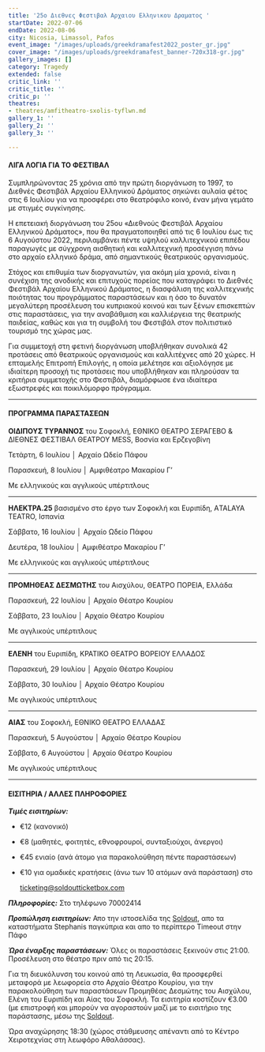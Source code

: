 ```yaml
---
title: '25ο Διεθνες Φεστιβαλ Αρχαιου Ελληνικου Δραματος '
startDate: 2022-07-06
endDate: 2022-08-06
city: Nicosia, Limassol, Pafos
event_image: "/images/uploads/greekdramafest2022_poster_gr.jpg"
cover_image: "/images/uploads/greekdramafest_banner-720x318-gr.jpg"
gallery_images: []
category: Tragedy
extended: false
critic_link: ''
critic_title: ''
critic_p: ''
theatres:
- theatres/amfitheatro-sxolis-tyflwn.md
gallery_1: ''
gallery_2: ''
gallery_3: ''

---
```

#### ΛΙΓΑ ΛΟΓΙΑ ΓΙΑ ΤΟ ΦΕΣΤΙΒΑΛ

Συμπληρώνοντας 25 χρόνια από την πρώτη διοργάνωση το 1997, το Διεθνές Φεστιβάλ Αρχαίου Ελληνικού Δράματος σηκώνει αυλαία φέτος στις 6 Ιουλίου για να προσφέρει στο θεατρόφιλο κοινό, έναν μήνα γεμάτο με στιγμές συγκίνησης.

Η επετειακή διοργάνωση του 25ου «Διεθνούς Φεστιβάλ Αρχαίου Ελληνικού Δράματος», που θα πραγματοποιηθεί από τις 6 Ιουλίου έως τις 6 Αυγούστου 2022, περιλαμβάνει πέντε υψηλού καλλιτεχνικού επιπέδου παραγωγές με σύγχρονη αισθητική και καλλιτεχνική προσέγγιση πάνω στο αρχαίο ελληνικό δράμα, από σημαντικούς θεατρικούς οργανισμούς.

Στόχος και επιθυμία των διοργανωτών, για ακόμη μία χρονιά, είναι η συνέχιση της ανοδικής και επιτυχούς πορείας που καταγράφει το Διεθνές Φεστιβάλ Αρχαίου Ελληνικού Δράματος, η διασφάλιση της καλλιτεχνικής ποιότητας του προγράμματος παραστάσεων και η όσο το δυνατόν μεγαλύτερη προσέλευση του κυπριακού κοινού και των ξένων επισκεπτών στις παραστάσεις, για την αναβάθμιση και καλλιέργεια της θεατρικής παιδείας, καθώς και για τη συμβολή του Φεστιβάλ στον πολιτιστικό τουρισμό της χώρας μας.

Για συμμετοχή στη φετινή διοργάνωση υποβλήθηκαν συνολικά 42 προτάσεις από θεατρικούς οργανισμούς και καλλιτέχνες από 20 χώρες. Η επταμελής Επιτροπή Επιλογής, η οποία μελέτησε και αξιολόγησε με ιδιαίτερη προσοχή τις προτάσεις που υποβλήθηκαν και πληρούσαν τα κριτήρια συμμετοχής στο Φεστιβάλ, διαμόρφωσε ένα ιδιαίτερα εξωστρεφές και ποικιλόμορφο πρόγραμμα.

***

#### ΠΡΟΓΡΑΜΜΑ ΠΑΡΑΣΤΑΣΕΩΝ

**ΟΙΔΙΠΟΥΣ ΤΥΡΑΝΝΟΣ** του Σοφοκλή, ΕΘΝΙΚΟ ΘΕΑΤΡΟ ΣΕΡΑΓΕΒΟ & ΔΙΕΘΝΕΣ ΦΕΣΤΙΒΑΛ ΘΕΑΤΡΟΥ MESS, Βοσνία και Ερζεγοβίνη

Τετάρτη, 6 Ιουλίου │ Αρχαίο Ωδείο Πάφου

Παρασκευή, 8 Ιουλίου │ Αμφιθέατρο Μακαρίου Γ’

Με ελληνικούς και αγγλικούς υπέρτιτλους

***

**ΗΛΕΚΤΡΑ.25** βασισμένο στο έργο των Σοφοκλή και Ευριπίδη, ΑTALAYA TEATRO, Ισπανία

Σάββατο, 16 Ιουλίου │ Αρχαίο Ωδείο Πάφου

Δευτέρα, 18 Ιουλίου │ Αμφιθέατρο Μακαρίου Γ’

Με ελληνικούς και αγγλικούς υπέρτιτλους

***

**ΠΡΟΜΗΘΕΑΣ ΔΕΣΜΩΤΗΣ** του Αισχύλου, ΘΕΑΤΡΟ ΠΟΡΕΙΑ, Ελλάδα

Παρασκευή, 22 Ιουλίου │ Αρχαίο Θέατρο Κουρίου

Σάββατο, 23 Ιουλίου │ Αρχαίο Θέατρο Κουρίου

Με αγγλικούς υπέρτιτλους

***

**ΕΛΕΝΗ** του Ευριπίδη, ΚΡΑΤΙΚΟ ΘΕΑΤΡΟ ΒΟΡΕΙΟΥ ΕΛΛΑΔΟΣ

Παρασκευή, 29 Ιουλίου │ Αρχαίο Θέατρο Κουρίου

Σάββατο, 30 Ιουλίου │ Αρχαίο Θέατρο Κουρίου

Με αγγλικούς υπέρτιτλους

***

**ΑΙΑΣ** του Σοφοκλή, ΕΘΝΙΚΟ ΘΕΑΤΡΟ ΕΛΛΑΔΑΣ

Παρασκευή, 5 Αυγούστου │ Αρχαίο Θέατρο Κουρίου

Σάββατο, 6 Αυγούστου │ Αρχαίο Θέατρο Κουρίου

Με αγγλικούς υπέρτιτλους

***

#### ΕΙΣΙΤΗΡΙΑ / ΑΛΛΕΣ ΠΛΗΡΟΦΟΡΙΕΣ

**_Τιμές εισιτηρίων:_** 

* €12 (κανονικό)
* €8 (μαθητές, φοιτητές, εθνοφρουροί, συνταξιούχοι, άνεργοι)
* €45 ενιαίο (ανά άτομο για παρακολούθηση πέντε παραστάσεων)
* €10 για ομαδικές κρατήσεις (άνω των 10 ατόμων ανά παράσταση) στο

  ticketing@soldoutticketbox.com

**_Πληροφορίες:_** Στο τηλέφωνο 70002414

**_Προπώληση εισιτηρίων:_** Απο την ιστοσελίδα της [Soldout](https://www.soldoutticketbox.com/international-festival-of-ancient-greek-drama-2022/?lang=en "Soldout"), απο τα καταστήματα Stephanis παγκύπρια και απο το περίπτερο Timeout στην Πάφο

**_Ώρα έναρξης παραστάσεων:_** Όλες οι παραστάσεις ξεκινούν στις 21:00. Προσέλευση στο θέατρο πριν από τις 20:15.

Για τη διευκόλυνση του κοινού από τη Λευκωσία, θα προσφερθεί μεταφορά με λεωφορεία στο Αρχαίο Θέατρο Κουρίου, για την παρακολούθηση των παραστάσεων Προμηθέας Δεσμώτης του Αισχύλου, Ελένη του Ευριπίδη και Αίας του Σοφοκλή. Τα εισιτηρία κοστίζουν €3.00 (με επιστροφή και μπορούν να αγοραστούν μαζί με το εισιτήριο της παράστασης, μέσω της [Soldout](https://www.soldoutticketbox.com/international-festival-of-ancient-greek-drama-2022/?lang=en).

Ώρα αναχώρησης 18:30 (χώρος στάθμευσης απέναντι από το Κέντρο Χειροτεχνίας στη λεωφόρο Αθαλάσσας).